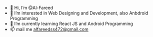 - 👋 Hi, I’m @Al-Fareed
- 👀 I’m interested in Web Designing and Development, also Anbdroid Programming
- 🌱 I’m currently learning React JS and Android Programming
- 📫 mail me alfareedss472@gmail.com

<!---
Al-Fareed/Al-Fareed is a ✨ special ✨ repository because its `README.md` (this file) appears on your GitHub profile.
You can click the Preview link to take a look at your changes.
--->

